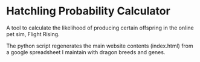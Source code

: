 # Hatchling Probability Calculator
A tool to calculate the likelihood of producing certain offspring in the 
online pet sim, Flight Rising.

The python script regenerates the main website contents (index.html) from a 
google spreadsheet I maintain with dragon breeds and genes.
